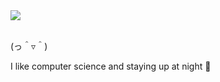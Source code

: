 <a href="https://git.io/typing-svg">
  <img src="https://readme-typing-svg.demolab.com?font=SF+Pro+Mono&size=25&pause=2000&color=7D9CEB&width=535&lines=Hello+there." />
</a>

<br>
<br>

(っ＾▿＾)

I like computer science and staying up at night 🌃 




